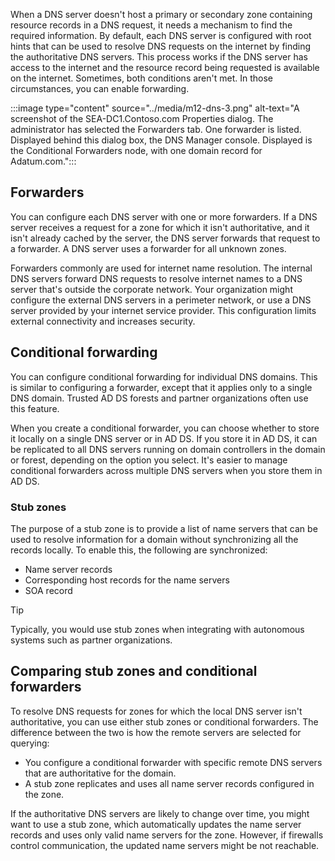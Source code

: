 When a DNS server doesn't host a primary or secondary zone containing resource records in a DNS request, it needs a mechanism to find the required information. By default, each DNS server is configured with root hints that can be used to resolve DNS requests on the internet by finding the authoritative DNS servers. This process works if the DNS server has access to the internet and the resource record being requested is available on the internet. Sometimes, both conditions aren't met. In those circumstances, you can enable forwarding.

:::image type="content" source="../media/m12-dns-3.png" alt-text="A screenshot of the SEA-DC1.Contoso.com Properties dialog. The administrator has selected the Forwarders tab. One forwarder is listed. Displayed behind this dialog box, the DNS Manager console. Displayed is the Conditional Forwarders node, with one domain record for Adatum.com.":::

## Forwarders

You can configure each DNS server with one or more forwarders. If a DNS server receives a request for a zone for which it isn't authoritative, and it isn't already cached by the server, the DNS server forwards that request to a forwarder. A DNS server uses a forwarder for all unknown zones.

Forwarders commonly are used for internet name resolution. The internal DNS servers forward DNS requests to resolve internet names to a DNS server that's outside the corporate network. Your organization might configure the external DNS servers in a perimeter network, or use a DNS server provided by your internet service provider. This configuration limits external connectivity and increases security.

## Conditional forwarding

You can configure conditional forwarding for individual DNS domains. This is similar to configuring a forwarder, except that it applies only to a single DNS domain. Trusted AD DS forests and partner organizations often use this feature.

When you create a conditional forwarder, you can choose whether to store it locally on a single DNS server or in AD DS. If you store it in AD DS, it can be replicated to all DNS servers running on domain controllers in the domain or forest, depending on the option you select. It's easier to manage conditional forwarders across multiple DNS servers when you store them in AD DS.

### Stub zones

The purpose of a stub zone is to provide a list of name servers that can be used to resolve information for a domain without synchronizing all the records locally. To enable this, the following are synchronized:

- Name server records
- Corresponding host records for the name servers
- SOA record

> [!TIP]
> Typically, you would use stub zones when integrating with autonomous systems such as partner organizations.

## Comparing stub zones and conditional forwarders

To resolve DNS requests for zones for which the local DNS server isn't authoritative, you can use either stub zones or conditional forwarders. The difference between the two is how the remote servers are selected for querying:

- You configure a conditional forwarder with specific remote DNS servers that are authoritative for the domain.
- A stub zone replicates and uses all name server records configured in the zone.

If the authoritative DNS servers are likely to change over time, you might want to use a stub zone, which automatically updates the name server records and uses only valid name servers for the zone. However, if firewalls control communication, the updated name servers might be not reachable.
